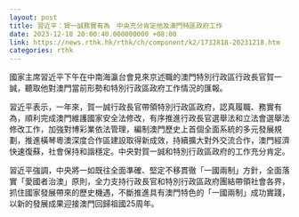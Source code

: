 ```yaml
---
layout: post
title: 習近平：賀一誠務實有為　中央充分肯定他及澳門特區政府工作
date: 2023-12-18 20:00:40.000000000 +08:00
link: https://news.rthk.hk/rthk/ch/component/k2/1732818-20231218.htm
categories: rthk
---
```


國家主席習近平下午在中南海瀛台會見來京述職的澳門特別行政區行政長官賀一誠，聽取他對澳門當前形勢和特別行政區政府工作情況的匯報。

習近平表示，一年來，賀一誠行政長官帶領特別行政區政府，認真履職、務實有為，順利完成澳門維護國家安全法修改，有序推進行政長官選舉法和立法會選舉法修改工作，加強對博彩業依法管理，編制澳門歷史上首個全面系統的多元發展規劃，推進橫琴粵澳深度合作區建設取得新成效，持續擴大對外交流合作，澳門經濟快速復蘇，社會保持和諧穩定。中央對賀一誠和特別行政區政府的工作充分肯定。

習近平強調，中央將一如既往全面準確、堅定不移貫徹「一國兩制」方針，全面落實「愛國者治澳」原則，全力支持行政長官和特別行政區政府團結帶領社會各界，抓住國家發展帶來的歷史機遇，不斷推進具有澳門特色的「一國兩制」成功實踐，以新的發展成果迎接澳門回歸祖國25周年。
　
